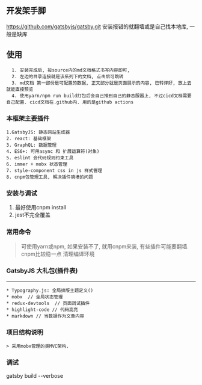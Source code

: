 ## 开发架手脚

https://github.com/gatsbyjs/gatsby.git
安装报错的就翻墙或是自己找本地库, 一般是缺库

## 使用
      1. 安装完成后, 按source内的md文档格式书写内容即可,
      2. 左边的目录连接就是该系列下的文档, 点击后可跳转
      3. md文档 第一部份是可配置的数据, 正文部分就是页面展示的内容, 已转译好, 放上去就能直接预览
      4. 使用yarn/npm run build打包后会自己推到自己的静态服器上, 不过cicd文档需要自己配置. cicd文档在.github内. 用的是github actions

### 本框架主要插件
    1.GatsbyJS: 静态网站生成器
    2. react: 基础框架
    3. GraphQL: 数据管理
    4. ES6+: 可用async 和 扩展运算符(对象)
    5. eslint 会代码规则约束工具
    6. immer + mobx 状态管理
    7. style-component css in js 样式管理
    8. cnpm包管理工具, 解决插件骑墙的问题 

### 安装与调试
  1. 最好使用cnpm install
  2. jest不完全覆盖

### 常用命令
  > 可使用yarn或npm, 如果安装不了, 就用cnpm来装, 有些插件可能要翻墙. cnpm比较稳一点
  > 清理编译环境


  ### GatsbyJS 大礼包(插件表)
  ----
    * Typography.js: 全局排版主题定义()
    * mobx  // 全局状态管理
    * redux-devtools  // 页面调试插件
    * highlight-code // 代码高亮
    * markdown // 当数据作为文章内容

  ### 项目结构说明
    > 采用mobx管理的类MVC架构.

  ### 调试
  gatsby build --verbose